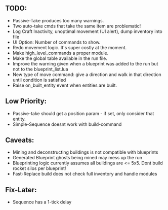 ## TODO:
- Passive-Take produces too many warnings.
- Two auto-take cmds that take the same item are problematic!
- Log Craft Inactivity, unoptimal movement (UI alert), dump inventory into file
- UI Option: Number of commands to show.
- Redo movement logic. It's super costly at the moment.
- Make high_level_commands a proper module.
- Make the global table available in the run file.
- Improve the warning given when a blueprint was added to the run but not to the blueprint_list.lua
- New type of move command: give a direction and walk in that direction until condition is satisfied
- Raise on_built_entity event when entities are built.

## Low Priority:
- Passive-take should get a position param - if set, only consider that entity.
- Simple-Sequence doesnt work with build-command

## Caveats: 
- Mining and deconstructing buildings is not compatible with blueprints
- Generated Blueprint ghosts being mined may mess up the run
- Blueprinting logic currently assumes all buildings are <= 5x5. Dont build rocket silos per blueprint!
- Fast-Replace build does not check full inventory and handle modules


## Fix-Later:
- Sequence has a 1-tick delay
